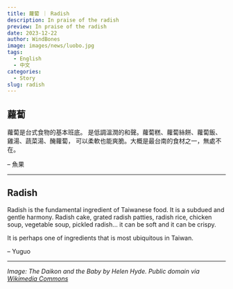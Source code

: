 ```yaml
---
title: 蘿蔔 ｜ Radish
description: In praise of the radish
preview: In praise of the radish
date: 2023-12-22
author: WindBones
image: images/news/luobo.jpg
tags:
  - English
  - 中文
categories:
  - Story
slug: radish
---
```



## 蘿蔔
蘿蔔是台式食物的基本班底。 是低調溫潤的和聲。蘿蔔糕、蘿蔔絲餅、蘿蔔飯、雞湯、蔬菜湯、醃蘿蔔， 可以柔軟也能爽脆。大概是最台南的食材之一，無處不在。

– 魚果

--- 

## Radish

Radish is the fundamental ingredient of Taiwanese food. It is a subdued and gentle harmony. Radish cake, grated radish patties, radish rice, chicken soup, vegetable soup, pickled radish... it can be soft and it can be crispy.

It is perhaps one of ingredients that is most ubiquitous in Taiwan.

– Yuguo 

--- 

*Image: The Daikon and the Baby by Helen Hyde. Public domain via [Wikimedia Commons](https://commons.wikimedia.org/wiki/File:The_daikon_and_the_baby_-_Helen_Hyde.jpg.)*